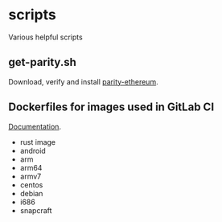 # scripts

Various helpful scripts 


## get-parity.sh

Download, verify and install 
[parity-ethereum](https://github.com/paritytech/parity-ethereum/).


## Dockerfiles for images used in GitLab CI
[Documentation](docker-files-for-Gitlab-CI-rust/README.md).

 - rust image
 - android
 - arm
 - arm64
 - armv7
 - centos
 - debian
 - i686
 - snapcraft






